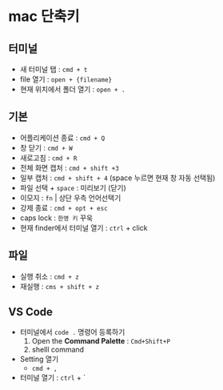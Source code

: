 # mac 단축키



## 터미널

- 새 터미널 탭 : `cmd + t`
- file 열기 : `open + {filename}`
- 현재 위치에서 폴더 열기 : `open + .`



## 기본

- 어플리케이션 종료 : `cmd + Q`
- 창 닫기 : `cmd + W`
- 새로고침 : `cmd + R`
- 전체 화면 캡처 : `cmd + shift +3`
- 일부 캡처 : `cmd + shift + 4` (space 누르면 현재 창 자동 선택됨)
- 파일 선택 + `space` : 미리보기 (닫기)
- 이모지 : `fn` | 상단 우측 언어선택기
- 강제 종료 : `cmd + opt + esc`
- caps lock : `한영 키` 꾸욱
- 현재 finder에서 터미널 열기 : `ctrl` + click



## 파일

- 실행 취소 : `cmd + z`
- 재실행 : `cms + shift + z`



## VS Code

- 터미널에서 `code .` 명령어 등록하기 
  1. Open the **Command Palette** : `Cmd+Shift+P`
  2. shelll command
- Setting 열기
  - `cmd + ,`
- 터미널 열기 : `ctrl` + `
